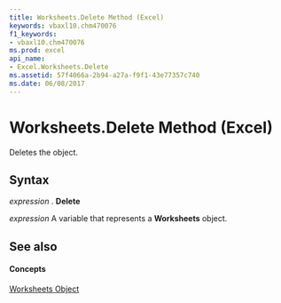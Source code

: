 ```yaml
---
title: Worksheets.Delete Method (Excel)
keywords: vbaxl10.chm470076
f1_keywords:
- vbaxl10.chm470076
ms.prod: excel
api_name:
- Excel.Worksheets.Delete
ms.assetid: 57f4066a-2b94-a27a-f9f1-43e77357c740
ms.date: 06/08/2017
---
```



# Worksheets.Delete Method (Excel)

Deletes the object.


## Syntax

 _expression_ . **Delete**

 _expression_ A variable that represents a **Worksheets** object.


## See also


#### Concepts


[Worksheets Object](Excel.Worksheets.md)

